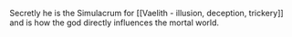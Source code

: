 Secretly he is the Simulacrum for [[Vaelith - illusion, deception, trickery]] and is how the god directly influences the mortal world. 